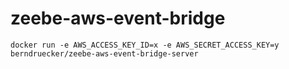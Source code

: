 # zeebe-aws-event-bridge

```
docker run -e AWS_ACCESS_KEY_ID=x -e AWS_SECRET_ACCESS_KEY=y berndruecker/zeebe-aws-event-bridge-server
```